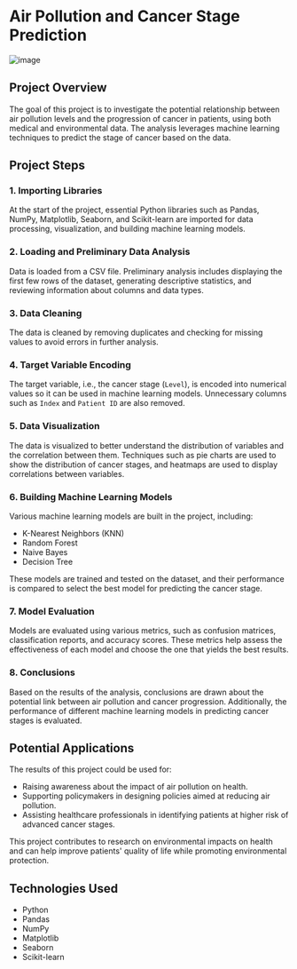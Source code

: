 # Air Pollution and Cancer Stage Prediction

![image](https://domf5oio6qrcr.cloudfront.net/medialibrary/10245/GettyImages-1098018152.jpg)

## Project Overview

The goal of this project is to investigate the potential relationship between air pollution levels and the progression of cancer in patients, using both medical and environmental data. The analysis leverages machine learning techniques to predict the stage of cancer based on the data.

## Project Steps

### 1. Importing Libraries
At the start of the project, essential Python libraries such as Pandas, NumPy, Matplotlib, Seaborn, and Scikit-learn are imported for data processing, visualization, and building machine learning models.

### 2. Loading and Preliminary Data Analysis
Data is loaded from a CSV file. Preliminary analysis includes displaying the first few rows of the dataset, generating descriptive statistics, and reviewing information about columns and data types.

### 3. Data Cleaning
The data is cleaned by removing duplicates and checking for missing values to avoid errors in further analysis.

### 4. Target Variable Encoding
The target variable, i.e., the cancer stage (`Level`), is encoded into numerical values so it can be used in machine learning models. Unnecessary columns such as `Index` and `Patient ID` are also removed.

### 5. Data Visualization
The data is visualized to better understand the distribution of variables and the correlation between them. Techniques such as pie charts are used to show the distribution of cancer stages, and heatmaps are used to display correlations between variables.

### 6. Building Machine Learning Models
Various machine learning models are built in the project, including:

- K-Nearest Neighbors (KNN)
- Random Forest
- Naive Bayes
- Decision Tree

These models are trained and tested on the dataset, and their performance is compared to select the best model for predicting the cancer stage.

### 7. Model Evaluation
Models are evaluated using various metrics, such as confusion matrices, classification reports, and accuracy scores. These metrics help assess the effectiveness of each model and choose the one that yields the best results.

### 8. Conclusions
Based on the results of the analysis, conclusions are drawn about the potential link between air pollution and cancer progression. Additionally, the performance of different machine learning models in predicting cancer stages is evaluated.

## Potential Applications

The results of this project could be used for:

- Raising awareness about the impact of air pollution on health.
- Supporting policymakers in designing policies aimed at reducing air pollution.
- Assisting healthcare professionals in identifying patients at higher risk of advanced cancer stages.

This project contributes to research on environmental impacts on health and can help improve patients' quality of life while promoting environmental protection.

## Technologies Used

- Python
- Pandas
- NumPy
- Matplotlib
- Seaborn
- Scikit-learn
